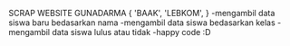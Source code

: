 SCRAP WEBSITE GUNADARMA 
{
    'BAAK',
    'LEBKOM',
}
-mengambil data siswa baru bedasarkan nama
-mengambil data siswa bedasarkan kelas
-mengambil data siswa lulus atau tidak
-happy code :D